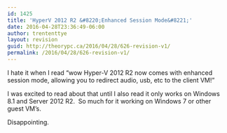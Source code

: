 ```yaml
---
id: 1425
title: 'HyperV 2012 R2 &#8220;Enhanced Session Mode&#8221;'
date: 2016-04-28T23:36:49-06:00
author: trententtye
layout: revision
guid: http://theorypc.ca/2016/04/28/626-revision-v1/
permalink: /2016/04/28/626-revision-v1/
---
```

I hate it when I read &#8220;wow Hyper-V 2012 R2 now comes with enhanced session mode, allowing you to redirect audio, usb, etc to the client VM!&#8221;

I was excited to read about that until I also read it only works on Windows 8.1 and Server 2012 R2. &nbsp;So much for it working on Windows 7 or other guest VM&#8217;s.

Disappointing.

<!-- AddThis Advanced Settings generic via filter on the_content -->

<!-- AddThis Share Buttons generic via filter on the_content -->